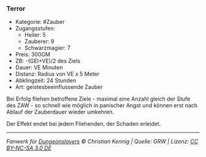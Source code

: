 ### Terror

- Kategorie: #Zauber
- Zugangsstufen:
  - Heiler: 5
  - Zauberer: 9
  - Schwarzmagier: 7
- Preis: 300GM
- ZB: -(GEI+VE)/2 des Ziels
- Dauer: VE Minuten
- Distanz: Radius von VE x 5 Meter
- Abklingzeit: 24 Stunden
- Art: geistesbeeinflussende Zauber

Bei Erfolg fliehen betroffene Ziele - maximal eine Anzahl gleich der Stufe des ZAW - so schnell wie möglich in panischer Angst und können erst nach Ablauf der Zauberdauer wieder umkehren.

Der Effekt endet bei jedem Fliehenden, der Schaden erleidet.

---

_Fanwerk für [Dungeonslayers](https://www.dungeonslayers.net/) © Christian Kennig | Quelle: GRW | Lizenz: [CC BY-NC-SA 3.0 DE](https://creativecommons.org/licenses/by-nc-sa/3.0/de/)_
